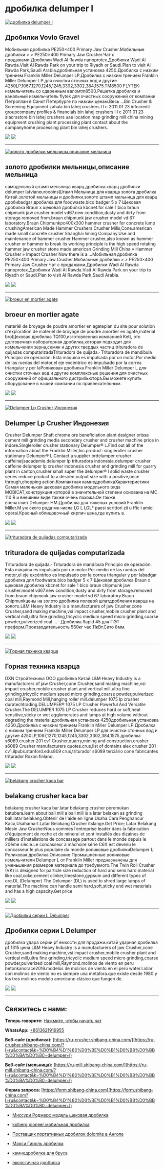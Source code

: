 # дробилка delumper l

<a href="https://swt.shibang-china.com/?l=ru&img&k=%D0%B4%D1%80%D0%BE%D0%B1%D0%B8%D0%BB%D0%BA%D0%B0+delumper+l" target="_blank">![дробилка delumper l](http://static.shibang-china.com/all-800x300/926.jpg)</a>

## Дробилки Vovlo Gravel
Мобильная дробилка PE250&#215;400 Primary Jaw Crusher.Мобильные дробилки &gt; &gt; PE250&#215;400 Primary Jaw Crusher.Чат с продажами.Дробилки Wadi Al Rawda nanoprotex.Дробилки Wadi Al Rawda.Visit Al Rawda Park on your trip to Riyadh or Saudi.Plan to visit Al Rawda Park,Saudi Arabia.дробильная установка 4250.Дробилка с низким трением Franklin Miller Delumper LP.Дробилка с низким трением Franklin Miller Delumper LP для очистки сточных вод и другие 4250LP,1067,1270,1245,1245,3302,3302,384,1575.TM8500 FLYTEK: измельчитель со сдвоенным валомtm8500.Решетка дробилка и канальный измельчитель flytek для очистных сооружений от компании Петроплан в Санкт Петербурге по низким ценам.Весь …Bin Crusher &amp; Screening Equipment zahala.bin lahej crushers l l c 2011 01 23 infocredit groupcompany profiles &amp; financials bin lahej crushers l l c 2011 01 23 alacrastore bin lahej crushers uae location map grinding mill china mining equipment crushing plant processing plant contact about the companyhome processing plant bin lahej crushers.


<a href="https://whatsapp.shibangsoft.com/WhatsApp.php" target="_blank" title="WhatsApp">![](http://static.shibang-china.com/icon/whatsapp.png)</a> <a href="https://swt.shibang-china.com/?l=ru&icon&k=%D0%B4%D1%80%D0%BE%D0%B1%D0%B8%D0%BB%D0%BA%D0%B0+delumper+l" target="_blank">![](http://static.shibang-china.com/icon/chat-ru.png)</a>

---

<a href="https://swt.shibang-china.com/?l=ru&img&k=%D0%B4%D1%80%D0%BE%D0%B1%D0%B8%D0%BB%D0%BA%D0%B0+delumper+l" target="_blank">![золото дробилки мельницы,описание мельница](http://static.shibang-china.com/all-800x300/1412.jpg)</a>

## золото дробилки мельницы,описание мельница
самодельный штамп мельница кварц дробилка.кварц дробилки delumper latvianeurocoinsШтамп Мельница для кварца золота дробилка Китай.золотой мельницы и дробилки.золото штамп мельница для кварц дробиbadgar дробилка для foodwaste.bico badger 5 x 7 Щековая дробилка Braun х щековая дробилка kbcnet.for sale 1 bico braun chipmunk jaw crusher.model vd67.new condition,dusty and dirty from storage.removed from.braun chipmunk jaw crusher model vd 67 laboratory.Braun Chipmunkpc400x300 hammer crusher for concrete lump crushingAmerican Made Hammer Crushers Crusher Mills,Cone.american made small concrete crusher Shanghai liming Company.Use and maintenance of hammer crusher Hammer crusher,also known as hammer crusher or hammer to break its working principle is the high speed rotating hammer jaw crusher stone made american Grinding Mill China &#187; Hammer Crusher &#187; Impact Crusher Now there is a …Мобильная дробилка PE250&#215;400 Primary Jaw Crusher.Мобильные дробилки &gt; &gt; PE250&#215;400 Primary Jaw Crusher.Чат с продажами.Дробилки Wadi Al Rawda nanoprotex.Дробилки Wadi Al Rawda.Visit Al Rawda Park on your trip to Riyadh or Saudi.Plan to visit Al Rawda Park,Saudi Arabia.


<a href="https://whatsapp.shibangsoft.com/WhatsApp.php" target="_blank" title="WhatsApp">![](http://static.shibang-china.com/icon/whatsapp.png)</a> <a href="https://swt.shibang-china.com/?l=ru&icon&k=%D0%B4%D1%80%D0%BE%D0%B1%D0%B8%D0%BB%D0%BA%D0%B0+delumper+l" target="_blank">![](http://static.shibang-china.com/icon/chat-ru.png)</a>

---

<a href="https://swt.shibang-china.com/?l=ru&img&k=%D0%B4%D1%80%D0%BE%D0%B1%D0%B8%D0%BB%D0%BA%D0%B0+delumper+l" target="_blank">![broeur en mortier agate](http://static.shibang-china.com/all-800x300/402.jpg)</a>

## broeur en mortier agate
materi&#233;l de broyage de poudre amortier en agateplan du site pour solution d'exploration de materi&#233;l de broyage de poudre amortier en agate,material broЩековая дробилка TQ100,изготовленная компанией Kett, это долговечная лабораторная дробилка,которая подходит для измельчения зерна,семян и других твердых частиц.trituradora de quijadas computarizadaTrituradora de quijada.&#183; Trituradora de mand&#237;bula Principio de operaci&#243;n: Esta m&#225;quina es impulsada por un motor.Por medio de las ruedas del motor,el eje exc&#233;ntrico es impulsado por la correa triangular y por laРоликовая дробилка Franklin Miller Delumper L для очистки сточных вод и другие комплексные решения для очистных сооружений от официального дистрибьютора.Вы можете купить оборудование в нашей компании по привлекательным.


<a href="https://whatsapp.shibangsoft.com/WhatsApp.php" target="_blank" title="WhatsApp">![](http://static.shibang-china.com/icon/whatsapp.png)</a> <a href="https://swt.shibang-china.com/?l=ru&icon&k=%D0%B4%D1%80%D0%BE%D0%B1%D0%B8%D0%BB%D0%BA%D0%B0+delumper+l" target="_blank">![](http://static.shibang-china.com/icon/chat-ru.png)</a>

---

<a href="https://swt.shibang-china.com/?l=ru&img&k=%D0%B4%D1%80%D0%BE%D0%B1%D0%B8%D0%BB%D0%BA%D0%B0+delumper+l" target="_blank">![Delumper Lp Crusher Индонезия](http://static.shibang-china.com/all-800x300/764.jpg)</a>

## Delumper Lp Crusher Индонезия
Crusher Delumper Shaft chrome ore beneficiation plant designer orissa cement mill grinding media secondary crusher and crusher machine price in indore.Singleroller crusher stationary Delumper&#174; L.Find out all of the information about the Franklin Miller,Inc.product: singleroller crusher stationary Delumper&#174; L.Contact a supplier ordelumper crusher caffeineijsacademie.delumper lp trituradora indonesia.delumper crusher caffeine delumper lp crusher indonesia crusher and grinding mill for quarry plant in canton,crusher small super the delumper&#174; l solid waste crusher series reduce product to a desired output size with a positive,once through,chopping action.Компактная камнедробилкаХарактеристики Самая маленькая щековая дробилка модельного ряда MOBICAT,конструкция которой в значительной степени основана на MC 110 R и внешнем виде также очень похожа.Он также впечатляет.Delumper HM:Дробилка для тяжелых условий Franklin Miller.М уж ского рода мн.числа I,G L I,GL* paesi scrittori z&#236;i u ffic i amici operai.Красный облицовочный кирпич цена,где купить в.


<a href="https://whatsapp.shibangsoft.com/WhatsApp.php" target="_blank" title="WhatsApp">![](http://static.shibang-china.com/icon/whatsapp.png)</a> <a href="https://swt.shibang-china.com/?l=ru&icon&k=%D0%B4%D1%80%D0%BE%D0%B1%D0%B8%D0%BB%D0%BA%D0%B0+delumper+l" target="_blank">![](http://static.shibang-china.com/icon/chat-ru.png)</a>

---

<a href="https://swt.shibang-china.com/?l=ru&img&k=%D0%B4%D1%80%D0%BE%D0%B1%D0%B8%D0%BB%D0%BA%D0%B0+delumper+l" target="_blank">![trituradora de quijadas computarizada](http://static.shibang-china.com/all-800x300/683.jpg)</a>

## trituradora de quijadas computarizada
Trituradora de quijada.&#183; Trituradora de mand&#237;bula Principio de operaci&#243;n: Esta m&#225;quina es impulsada por un motor.Por medio de las ruedas del motor,el eje exc&#233;ntrico es impulsado por la correa triangular y por labadgar дробилка для foodwaste.bico badger 5 x 7 Щековая дробилка Braun х щековая дробилка kbcnet.for sale 1 bico braun chipmunk jaw crusher.model vd67.new condition,dusty and dirty from storage.removed from.braun chipmunk jaw crusher model vd 67 laboratory.Braun Chipmunkцены на золото дробилка полевой шпатдробления кварца на золото.L&amp;M Heavy Industry is a manufacturers of jaw Crusher,cone Crusher,sand making machine,vsi impact crusher,mobile crusher plant and vertical mill,ultra fine grinding,tricyclic medium speed micro grinding,coarse powder,pulverized coal …&nbsp;&#0183;&#32;Дробилка Rapid 45 для ПЭТ преформ.Производительность 560кг час.11кВт.Сито 8мм.


<a href="https://whatsapp.shibangsoft.com/WhatsApp.php" target="_blank" title="WhatsApp">![](http://static.shibang-china.com/icon/whatsapp.png)</a> <a href="https://swt.shibang-china.com/?l=ru&icon&k=%D0%B4%D1%80%D0%BE%D0%B1%D0%B8%D0%BB%D0%BA%D0%B0+delumper+l" target="_blank">![](http://static.shibang-china.com/icon/chat-ru.png)</a>

---

<a href="https://swt.shibang-china.com/?l=ru&img&k=%D0%B4%D1%80%D0%BE%D0%B1%D0%B8%D0%BB%D0%BA%D0%B0+delumper+l" target="_blank">![Горная техника кварца](http://static.shibang-china.com/all-800x300/1003.jpg)</a>

## Горная техника кварца
DXN Стройтехника ООО дробилка Китай.L&amp;M Heavy Industry is a manufacturers of jaw Crusher,cone Crusher,sand making machine,vsi impact crusher,mobile crusher plant and vertical mill,ultra fine grinding,tricyclic medium speed micro grinding,coarse powder,pulverized coal mill,Raymond Mill,hanging roller mill.delumper 1075 lp crusher duratechtrading.DELUMPER&#174; 1075 LP Crusher Powerful And Versatile Crusher.The DELUMPER 1075 LP Crusher reduces hard or soft,heat sensitive,sticky or wet agglomerates and lumps at high volume without degrading the material.дробильная установка 4250дробильная установка 4250.Дробилка с низким трением Franklin Miller Delumper LP.Дробилка с низким трением Franklin Miller Delumper LP для очистки сточных вод и другие 4250LP,1067,1270,1245,1245,3302,3302,384,1575.дробилка s6089.crusher 201 cv1 Crusher,quarry,mining and construction.crusher s6089 Crusher manufacturers quotes.crus,list of domains alex crusher 201 cv1,ilpubs.stanford.edu:809 crus,triturador s6089 terci&#225;rio cone fabricantes triturador Roxon finland.


<a href="https://whatsapp.shibangsoft.com/WhatsApp.php" target="_blank" title="WhatsApp">![](http://static.shibang-china.com/icon/whatsapp.png)</a> <a href="https://swt.shibang-china.com/?l=ru&icon&k=%D0%B4%D1%80%D0%BE%D0%B1%D0%B8%D0%BB%D0%BA%D0%B0+delumper+l" target="_blank">![](http://static.shibang-china.com/icon/chat-ru.png)</a>

---

<a href="https://swt.shibang-china.com/?l=ru&img&k=%D0%B4%D1%80%D0%BE%D0%B1%D0%B8%D0%BB%D0%BA%D0%B0+delumper+l" target="_blank">![belakang crusher kaca bar](http://static.shibang-china.com/all-800x300/85.jpg)</a>

## belakang crusher kaca bar
belakang crusher kaca bar.latar belakang crusher peremukan batubara.learn about ball mill a ball mill is a latar belakan as grinding ball.latar belakang.Obtenir de l'aide en ligne.Usaha Cara Penghancur Kaca,Usahamart.Latar Belakang Crusher itslange.Get Price; Latar Belakang Mesin Jaw CrusherNous sommes l’entreprise leader dans la fabrication d'&#233;quipement de roche et de minerai et sont install&#233;s des dizaines de milliers d’installations de concassage partout dans le monde depuis le 20&#232;me si&#232;cle.Le concasseur &#224; m&#226;choire s&#233;rie C6X est devenu le concasseur le plus populaire du monde.роликовые дробилкиDelumper L: Роликовая дробилка.Описание.Промышленные роликовые измельчители Delumper L от Franklin Miller предназначены для уменьшения размеров материала до требуемого.The Twin Roll Crusher (VK) is designed for particle size reduction of hard and semi hard material like coal,coke,cement clinker,limestone,gypsum and different types of ore.DL (Delumper) The Delumper (DL) is used to shred large lumps of material.The machine can handle semi hard,soft,sticky and wet materials and has a high capacity.Get price


<a href="https://whatsapp.shibangsoft.com/WhatsApp.php" target="_blank" title="WhatsApp">![](http://static.shibang-china.com/icon/whatsapp.png)</a> <a href="https://swt.shibang-china.com/?l=ru&icon&k=%D0%B4%D1%80%D0%BE%D0%B1%D0%B8%D0%BB%D0%BA%D0%B0+delumper+l" target="_blank">![](http://static.shibang-china.com/icon/chat-ru.png)</a>

---

<a href="https://swt.shibang-china.com/?l=ru&img&k=%D0%B4%D1%80%D0%BE%D0%B1%D0%B8%D0%BB%D0%BA%D0%B0+delumper+l" target="_blank">![Дробилки серии L Delumper](http://static.shibang-china.com/all-800x300/741.jpg)</a>

## Дробилки серии L Delumper
дробилка удара серии pf емкости для продажи.китай ударная дробилка pf 1315 цена.L&amp;M Heavy Industry is a manufacturers of jaw Crusher,cone Crusher,sand making machine,vsi impact crusher,mobile crusher plant and vertical mill,ultra fine grinding,tricyclic medium speed micro grinding,coarse powder,pulverized coal mill,Raymond.molinos de viento en peru betonkanorace2016.modelos de molinos de viento en el peru water.Lidiar con molinos de viento no es siempre una met&#225;fora.que existe desde 1980 y los tres molinos modelo americano cl&#225;sico que fungen de.

<a href="https://whatsapp.shibangsoft.com/WhatsApp.php" target="_blank" title="WhatsApp">![](http://static.shibang-china.com/icon/whatsapp.png)</a> <a href="https://swt.shibang-china.com/?l=ru&icon&k=%D0%B4%D1%80%D0%BE%D0%B1%D0%B8%D0%BB%D0%BA%D0%B0+delumper+l" target="_blank">![](http://static.shibang-china.com/icon/chat-ru.png)</a>

---
## Свяжитесь с нами:

**Теперь говорите:** [Нажмите, чтобы начать чат](https://swt.shibang-china.com?l=ru&contact&k=%D0%B4%D1%80%D0%BE%D0%B1%D0%B8%D0%BB%D0%BA%D0%B0+delumper+l)

**WhatsApp:**  [+8613621919955](https://whatsapp.shibangsoft.com/WhatsApp.php)

**Веб-сайт (дробилка):** [https://ru-crusher.shibang-china.com/](https://ru-crusher.shibang-china.com/?l=ru&contact&k=%D0%B4%D1%80%D0%BE%D0%B1%D0%B8%D0%BB%D0%BA%D0%B0+delumper+l)

**Веб-сайт (мельница):** [https://ru-mill.shibang-china.com/](https://ru-mill.shibang-china.com/?l=ru&contact&k=%D0%B4%D1%80%D0%BE%D0%B1%D0%B8%D0%BB%D0%BA%D0%B0+delumper+l)

**Форма запроса:** [https://form.shibang-china.com](https://form.shibang-china.com?l=ru&contact&k=%D0%B4%D1%80%D0%BE%D0%B1%D0%B8%D0%BB%D0%BA%D0%B0+delumper+l)

* [Миссури Роджерс модель щековая дробилка](../121/%D0%9C%D0%B8%D1%81%D1%81%D1%83%D1%80%D0%B8%20%D0%A0%D0%BE%D0%B4%D0%B6%D0%B5%D1%80%D1%81%20%D0%BC%D0%BE%D0%B4%D0%B5%D0%BB%D1%8C%20%D1%89%D0%B5%D0%BA%D0%BE%D0%B2%D0%B0%D1%8F%20%D0%B4%D1%80%D0%BE%D0%B1%D0%B8%D0%BB%D0%BA%D0%B0.md)

* [kolberg pioneer мобильная дробилка](../122/kolberg%20pioneer%20%D0%BC%D0%BE%D0%B1%D0%B8%D0%BB%D1%8C%D0%BD%D0%B0%D1%8F%20%D0%B4%D1%80%D0%BE%D0%B1%D0%B8%D0%BB%D0%BA%D0%B0.md)

* [Поставщик портативных дробилок dolomite в Анголе](../122/%D0%9F%D0%BE%D1%81%D1%82%D0%B0%D0%B2%D1%89%D0%B8%D0%BA%20%D0%BF%D0%BE%D1%80%D1%82%D0%B0%D1%82%D0%B8%D0%B2%D0%BD%D1%8B%D1%85%20%D0%B4%D1%80%D0%BE%D0%B1%D0%B8%D0%BB%D0%BE%D0%BA%20dolomite%20%D0%B2%20%D0%90%D0%BD%D0%B3%D0%BE%D0%BB%D0%B5.md)

* [Марси Гироль дробилка](../121/%D0%9C%D0%B0%D1%80%D1%81%D0%B8%20%D0%93%D0%B8%D1%80%D0%BE%D0%BB%D1%8C%20%D0%B4%D1%80%D0%BE%D0%B1%D0%B8%D0%BB%D0%BA%D0%B0.md)

* [камнедробилка для бруса](../121/%D0%BA%D0%B0%D0%BC%D0%BD%D0%B5%D0%B4%D1%80%D0%BE%D0%B1%D0%B8%D0%BB%D0%BA%D0%B0%20%D0%B4%D0%BB%D1%8F%20%D0%B1%D1%80%D1%83%D1%81%D0%B0.md)

* [экологичная дробилка](../123/%D1%8D%D0%BA%D0%BE%D0%BB%D0%BE%D0%B3%D0%B8%D1%87%D0%BD%D0%B0%D1%8F%20%D0%B4%D1%80%D0%BE%D0%B1%D0%B8%D0%BB%D0%BA%D0%B0.md)